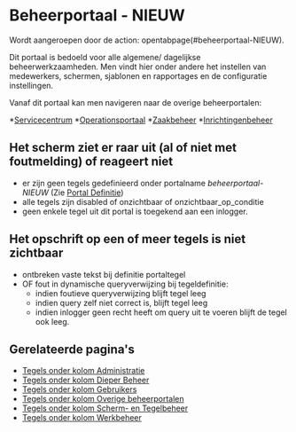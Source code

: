 # Beheerportaal - NIEUW

Wordt aangeroepen door de action: opentabpage(#beheerportaal-NIEUW). 

Dit portaal is bedoeld voor alle algemene/ dagelijkse beheerwerkzaamheden. Men vindt hier onder andere het instellen van medewerkers, schermen, sjablonen en rapportages en de configuratie instellingen.

Vanaf dit portaal kan men navigeren naar de overige beheerportalen:

  *[Servicecentrum](/docs/probleemoplossing/portalen_en_moduleschermen/servicecentrum.md)
  *[Operationsportaal](/docs/probleemoplossing/portalen_en_moduleschermen/operationsportaal.md)
  *[Zaakbeheer](/docs/probleemoplossing/portalen_en_moduleschermen/zaakbeheer.md)
  *[Inrichtingenbeheer](/docs/probleemoplossing/portalen_en_moduleschermen/inrichtingenbeheer.md)

## Het scherm ziet er raar uit (al of niet met foutmelding) of reageert niet

  * er zijn geen tegels gedefinieerd onder portalname *beheerportaal-NIEUW* (Zie [Portal Definitie](/docs/instellen_inrichten/portaldefinitie.md))
  * alle tegels zijn disabled of onzichtbaar of onzichtbaar_op_conditie
  * geen enkele tegel uit dit portal is toegekend aan een inlogger. 

## Het opschrift op een of meer tegels is niet zichtbaar

  * ontbreken vaste tekst bij definitie portaltegel 
  * OF fout in dynamische queryverwijzing bij tegeldefinitie:
    * indien foutieve queryverwijzing blijft tegel leeg
    * indien query zelf niet correct is, blijft tegel leeg
    * indien inlogger geen recht heeft om query uit te voeren blijft de tegel ook leeg.

## Gerelateerde pagina's

  * [Tegels onder kolom Administratie](/docs/probleemoplossing/portalen_en_moduleschermen/beheerportaal_nieuw/tegels_kolom_administratie.md)
  * [Tegels onder kolom Dieper Beheer](/docs/probleemoplossing/portalen_en_moduleschermen/beheerportaal_nieuw/tegels_kolom_dieperbeheer.md)
  * [Tegels onder kolom Gebruikers](/docs/probleemoplossing/portalen_en_moduleschermen/beheerportaal_nieuw/tegels_kolom_gebruikers.md)
  * [Tegels onder kolom Overige beheerportalen](/docs/probleemoplossing/portalen_en_moduleschermen/beheerportaal_nieuw/tegels_kolom_overige_portalen.md)
  * [Tegels onder kolom Scherm- en Tegelbeheer](/docs/probleemoplossing/portalen_en_moduleschermen/beheerportaal_nieuw/tegels_kolom_schermbeheer.md)
  * [Tegels onder kolom Werkbeheer](/docs/probleemoplossing/portalen_en_moduleschermen/beheerportaal_nieuw/tegels_kolom_werkbeheer.md)

